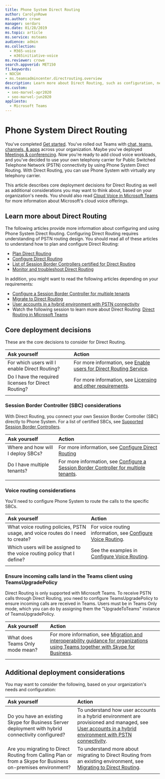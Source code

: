 ```yaml
---
title: Phone System Direct Routing
author: CarolynRowe
ms.author: crowe
manager: serdars
ms.date: 01/28/2019
ms.topic: article
ms.service: msteams
audience: admin
ms.collection: 
  - M365-voice
  - m365initiative-voice
ms.reviewer: crowe
search.appverid: MET150
f1.keywords:
- NOCSH
- ms.teamsadmincenter.directrouting.overview
description: Learn more about Direct Routing, such as configuration, necessary core deployment decisions, and voice routing considerations.
ms.custom: 
 - seo-marvel-apr2020
 - seo-marvel-jun2020
appliesto: 
  - Microsoft Teams
---
```


# Phone System Direct Routing

You've completed [Get started](get-started-with-teams-quick-start.md). You've rolled out Teams with [chat, teams, channels, & apps](deploy-chat-teams-channels-microsoft-teams-landing-page.md) across your organization. Maybe you've deployed [Meetings & conferencing](deploy-meetings-microsoft-teams-landing-page.md). Now you're ready to add cloud voice workloads, and you've decided to use your own telephony carrier for Public Switched Telephone Network (PSTN) connectivity by using Phone System Direct Routing. With Direct Routing, you can use Phone System with virtually any telephony carrier.

This article describes core deployment decisions for Direct Routing as well as additional considerations you may want to think about, based on your organization's needs. You should also read [Cloud Voice in Microsoft Teams](cloud-voice-landing-page.md) for more information about Microsoft's cloud voice offerings.

## Learn more about Direct Routing

The following articles provide more information about configuring and using Phone System Direct Routing. Configuring Direct Routing requires understanding of PSTN routing design. You should read all of these articles to understand how to plan and configure Direct Routing:

- [Plan Direct Routing](direct-routing-plan.md) 
- [Configure Direct Routing](direct-routing-configure.md)
- [List of Session Border Controllers certified for Direct Routing](direct-routing-border-controllers.md)
- [Monitor and troubleshoot Direct Routing](direct-routing-monitor-and-troubleshoot.md)

In addition, you might want to read the following articles depending on your requirements:

-  [Configure a Session Border Controller for multiple tenants](direct-routing-sbc-multiple-tenants.md)
-  [Migrate to Direct Routing](direct-routing-migrating.md)
-  [User accounts in a hybrid environment with PSTN connectivity](direct-routing-user-accounts-in-a-hybrid-environment.md)
- Watch the following session to learn more about Direct Routing: [Direct Routing in Microsoft Teams](https://aka.ms/teams-direct-routing)

## Core deployment decisions

These are the core decisions to consider for Direct Routing. 

|Ask yourself|Action |
| :------------|:-------|
|For which users will I enable Direct Routing? | For more information, see [Enable users for Direct Routing Service](direct-routing-configure.md). |
Do I have the required licenses for Direct Routing? | For more information, see [Licensing and other requirements](direct-routing-plan.md#licensing-and-other-requirements).
|||

### Session Border Controller (SBC) considerations

With Direct Routing, you connect your own Session Border Controller (SBC) directly to Phone System.  For a list of certified SBCs, see [Supported Session Border Controllers](direct-routing-border-controllers.md).

|Ask yourself|Action |
|:------------|:-------|
| Where and how will I deploy SBCs? | For more information, see [Configure Direct Routing](direct-routing-configure.md) | 
Do I have multiple tenants? | For more information, see [Configure a Session Border Controller for multiple tenants](direct-routing-sbc-multiple-tenants.md).|
|||

### Voice routing considerations

You'll need to configure Phone System to route the calls to the specific SBCs.

|Ask yourself|Action |
|:------------|:-------|
| What voice routing policies, PSTN usage, and voice routes do I need to create? | For voice routing  information, see [Configure Voice Routing](direct-routing-configure.md).
| Which users will be assigned to the voice routing policy that I define? | See the examples in [Configure Voice Routing](direct-routing-configure.md). |
|||

### Ensure incoming calls land in the Teams client using TeamsUpgradePolicy

Direct Routing is only supported with Microsoft Teams. To receive PSTN calls through Direct Routing, you need to configure TeamsUpgradePolicy to ensure incoming calls are received in Teams. Users must be in Teams Only mode, which you can do by assigning them the "UpgradeToTeams" instance of TeamsUpgradePolicy. 

|Ask yourself|Action |
|:------------|:-------|
|What does Teams Only mode mean? | For more information, see [Migration and interoperability guidance for organizations using Teams together with Skype for Business](./migration-interop-guidance-for-teams-with-skype.md).|
|||

## Additional deployment considerations

You may want to consider the following, based on your organization's needs and configuration:

| Ask yourself| Action |
| :------------|:-------|
| Do you have an existing Skype for Business Server deployment with hybrid connectivity configured? |  To understand how user accounts in a hybrid environment are provisioned and managed, see [User accounts in a hybrid environment with PSTN connectivity](direct-routing-user-accounts-in-a-hybrid-environment.md).| 
| Are you migrating to Direct Routing from Calling Plan or from a Skype for Business on-premises environment? | To understand more about migrating to Direct Routing from an existing environment, see [Migrating to Direct Routing](direct-routing-migrating.md). |
|||